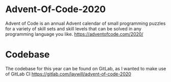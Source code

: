 # Advent-Of-Code-2020
Advent of Code is an annual Advent calendar of small programming puzzles for a variety of skill sets and skill levels that can be solved in any programming language you like.  https://adventofcode.com/2020/

# Codebase
The codebase for this year can be found on GitLab, as I wanted to make use of GitLab CI https://gitlab.com/laywill/advent-of-code-2020
